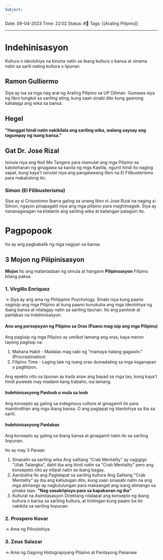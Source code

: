 ```yaml
---
Subject:
---
```

Date: 09-04-2023 
Time: 22:02
Status: #📝 
Tags: [[Araling Pilipino]]

-----

# Indehinisasyon
Kultura o ideolohiya na kinuha natin sa ibang kultura o bansa at sinama natin sa sarili nating kultura o lipunan.

## Ramon Gulliermo
Siya ay isa sa mga nag aral ng Araling Pilipino sa UP Diliman. Gumawa siya ng libro tungkol sa sariling ating, kung saan sinabi dito kung gaanong kahalaga ang wika sa bansa.

## Hegel
**"Hanggat hindi natin nakikilala ang sariling wika, walang saysay ang tagumpay ng isang bansa."**


## Gat Dr. Jose Rizal
Isinula niya ang Noli Me Tangere para mamulat ang mga Pilipino sa katotohanan ng ginagawa sa kanila ng mga Kastila, ngunit hindi ito naging sapat, kung kaya't isinulat niya ang pangalawang libro na El Filibusterismo para makatulong ito.

### Simon (El Filibusterismo)
Siya ay si Crisostomo Ibarra galing sa unang libro ni Jose Rizal na naging si Simon, ngayon pinapagalit niya ang mga pilipino para maghimagsik. 
Siya ay nananagwagan na kilalanin ang sariling wika at kailangan palaguin ito.

# Pagpopook
Ito ay ang pagbabalik ng mga nagyari sa bansa. 

## 3 Mojon ng Pilipinisasyon
**Mojon**
Ito ang malantadaan ng simula at hangann
**Pilipinsasyon**
Filipino bilang paksa

### 1. Virgillo Enriquez
-> Siya ay ang ama ng Philippine Psychology.
Sinabi niya kung paano nagiisip ang mga Pilipino at kung paano kunukuha ang mga ideolohiya ng ibang bansa at nilalagay natin sa sariling lipunan. Ito ang panloob at panlabas na Indehinisasyon.

#### Ano ang persepsyon ng Pilipino sa Oras (Paano mag isip ang mga Pilipino)
Ang pagiisip ng mga Pilipino ay umiikot lamang ang oras, kaya meron tayong pagiisip na:
1. Mañana Habit - Madalas mag sabi ng "mamaya nalang gagawin." (Procrastination)
2. Filipino Time - Laging late ng isang oras dumadating sa mga kaganapan o pagtitipon. 

Ang epekto nito sa lipunan ay kada araw ang bayad sa mga tao, kung kaya't hindi puwede may madami kang trabaho, isa lamang. 

#### Indehinisasyong Panloob o mula sa loob
Ang konsepto ay galing sa indeginous culture at ginagamit ito para maintindihan ang mga ibang bansa. O ang paglapat ng Ideolohiya sa iba sa sarili. 

#### Indehinisasyong Panlabas 
Ang konsepto ay galing sa ibang bansa at ginagamit natin ito sa sariling linpunan. 

Ito ay may 3 Paraan
1. Sinasalin sa sariling wika 
	Ang salitang "Crab Mentality" ay nagigign "Utak Talangka", dahil iba ang itindi natin sa "Crab Mentality" pero ang konsepeto nito ay nilipat natin sa ibang bagay.
2. Aandukha
	Ito ang Paglalapat sa sariling kultura
	Ang Salitang "Crab Mentality" ay iba ang kahulugan dito, kung saan sinasabi natin na ang mga alimango ay nagtutulungan para makaangat ang isang alimango sa pinaka taas.
	**"Nag sasakripisyo para sa kapakanan ng iba"**
3. Kultural na Asimilasasyon
	Direktang nilalapat ang konsepto ng ibang kultura o bansa sa sariling kultura, at tinitingan kung paano ba ito nakikita sa sariling linpunan. 

### 2. Prospero Kovar
-> Ama ng Pilinolohiya



### 3. Zeus Salazar
-> Ama ng Gagong Histograpiyang Pilipino at Pantayong Pananaw